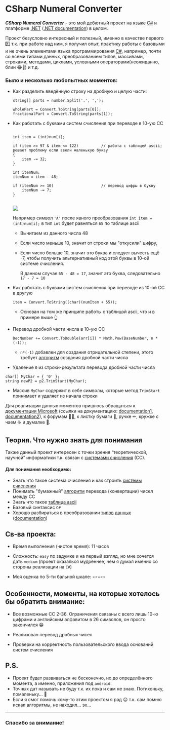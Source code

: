 # CSharp Numeral Converter
***CSharp Numeral Converter*** - это мой дебютный проект на языке [C#](https://ru.wikipedia.org/wiki/C_Sharp) и платформе [.NET](https://en.wikipedia.org/wiki/.NET_Framework) ([.NET documentation](https://docs.microsoft.com/en-us/dotnet/)) в целом.

Проект безусловно интересный и полезный, именно в качестве первого 1️⃣ т.к. при работе над ним, я получил опыт, практику работы с базовыми и не очень элементами языка программирования [C#](https://docs.microsoft.com/en-us/dotnet/csharp/), например, почти со всеми типами данных, преобразованием типов, массивами, строками, методами, циклами, условными операторами(неожиданно, блин 😂🤣) и т.д. 

### Было и несколько любопытных моментов: 

* Как разделить введённую строку на дробную и целую части: 
  
  ```
  string[] parts = number.Split('.', ',');

  wholePart = Convert.ToString(parts[0]);
  fractionalPart = Convert.ToString(parts[1]);
  ```
  
* Как работать с буквами систем счисления при переводе в 10-ую СС

  ```
  
  int item = (int)num[i];

  if (item >= 97 & item <= 122)          // работа с таблицей ascii; решает проблему если ввели маленькую букву
  {
      item -= 32;
  }

  int itemNum;
  itemNum = item - 48;

  if (itemNum >= 10)                     // перевод цифры в букву
      itemNum -= 7;
  }
 
  ```
  ![](https://lh3.googleusercontent.com/proxy/43ADxOKH7uYNxZHSEZEOlo92PXQ0ndKwYZl0lSaB6ed07OQEAfgNYp1DgJ53_24ZV12qH4_4hwmyQg) 
  
  Например символ `'A'` после явного преобразования `int item = (int)num[i];` в тип `int` будет равняться `65` по таблице ascii
  
  * Вычитаем из данного числа 48 
  * Если число меньше 10, значит от строки мы "откусили" цифру, 
  * Если число больше 10, значит это буква и следует вычесть ещё -7, чтобы получить альтернативный код этой буквы в 10-ой системе счисления. 
  
    В данном случае `65 - 48 = 17`, значит это буква, следовательно `17 - 7 = 10`
    
* Как работать с буквами систем счисления при переводе из 10-ой СС в другую
  ```
  item = Convert.ToString((char)(numItem + 55));
  ```
  * Основан на том же принципе работы с таблицой ascii, что и в примере выше 👆
  
  
* Перевод дробной части числа в 10-ую СС
  ```
  DecNumber += Convert.ToDouble(arr[i]) * Math.Pow(BaseNumber, n * (-1));     
  ```
  * `n*(-1)` добавлен для создания отрицательной степени, этого требует [алгоритм](https://ege-study.ru/ege-informatika/sistemy-schisleniya-perevod-iz-odnoj-sistemy-v-druguyu/) создания дробной части числа
  
  
* Удаление `0` из строки-результата перевода дробной части числа
```
char[] MyChar = { '0' };                   
string newP2 = p2.TrimStart(MyChar);
```
  * Массив `MyChar` содержит в себе символы, которые метод `TrimStart` принимает и удаляет из начала строки

Для реализации данных моментов пришлось обращаться к [документации Microsoft](https://docs.microsoft.com/en-us/dotnet/csharp/) (ссылки на документацию: [documentation1](https://docs.microsoft.com/en-us/dotnet/csharp/programming-guide/), [documentation2](https://docs.microsoft.com/en-us/dotnet/csharp/language-reference/)), к форумам 👨‍💻, к листку бумаги 📄, ручке ✏, кружке с чаем ☕ и думалке 🧠. 

## Теория. Что нужно знать для понимания

Также данный проект интересен с точки зрения “теоретической, научной” информатики т.к. связан с [системами счисления](https://ru.wikipedia.org/wiki/%D0%A1%D0%B8%D1%81%D1%82%D0%B5%D0%BC%D0%B0_%D1%81%D1%87%D0%B8%D1%81%D0%BB%D0%B5%D0%BD%D0%B8%D1%8F) (СС). 
#### Для понимания необходимо: ####
* Знать что такое система счисления и как строить [системы счисления](https://ru.wikipedia.org/wiki/%D0%A1%D0%B8%D1%81%D1%82%D0%B5%D0%BC%D0%B0_%D1%81%D1%87%D0%B8%D1%81%D0%BB%D0%B5%D0%BD%D0%B8%D1%8F)
* Понимать "бумажный" [алгоритм](https://ege-study.ru/ege-informatika/sistemy-schisleniya-perevod-iz-odnoj-sistemy-v-druguyu/) перевода (конвертации) чисел между СС
* Знать что такое [таблица ascii](https://ru.wikipedia.org/wiki/ASCII)  
* Базовый синтаксис `C#`
* Хорошо разбираться в преобразовании [типов данных](https://docs.microsoft.com/ru-ru/dotnet/csharp/fundamentals/types/) ([documentation](https://docs.microsoft.com/ru-ru/dotnet/csharp/language-reference/builtin-types/built-in-types))

## Св-ва проекта:
* Время выполнения (чистое время): 11 часов

* Сложность: `easy` по задумке и на первый взгляд, но мне хочется дать `medium` (проект оказалься мудрённее, чем я думал именно со стороны реализации на `C#`)

* Моя оценка по 5-ти бальной шкале: `⭐⭐⭐⭐⭐`

## Особенности, моменты, на которые хотелось бы обратить внимание: 

* Все возможные СС 2-36. Ограничения связаны с всего лишь 10-ю цифрами и английским алфавитом в 26 символов, он просто закончился 😁

* Реализован перевод дробных чисел

* Проверки на корректность пользовательского ввода оснований систем счисления

## P.S.
* Проект будет развиваться не бесконечно, но до определённого момента, а именно, приложения под `android`.
* Точных дат называть не буду т.к. их пока и сам не знаю. Потихоньку, помаленьку... 🐌
* Если я смог помочь кому-то этим проектом я рад 😉 т.к. сам помню искал алгоритмы, не находил... эх...
---

### Спасибо за внимание!
